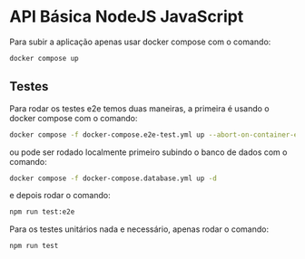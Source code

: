 # API Básica NodeJS JavaScript

Para subir a aplicação apenas usar docker compose com o comando:

```bash
docker compose up
```

## Testes

Para rodar os testes e2e temos duas maneiras, a primeira é usando o docker compose com o comando:

```bash
docker compose -f docker-compose.e2e-test.yml up --abort-on-container-exit --build
```
ou pode ser rodado localmente primeiro subindo o banco de dados com o comando:

```bash
docker compose -f docker-compose.database.yml up -d
```
e depois rodar o comando:

```bash
npm run test:e2e
```

Para os testes unitários nada e necessário, apenas rodar o comando:

```bash
npm run test
```
